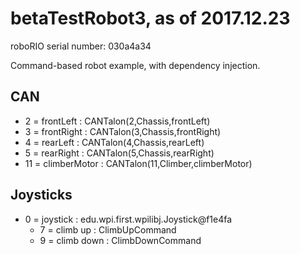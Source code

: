 # betaTestRobot3, as of 2017.12.23

roboRIO serial number: 030a4a34

Command-based robot example, with dependency injection.

## CAN

* 2 = frontLeft : CANTalon(2,Chassis,frontLeft)
* 3 = frontRight : CANTalon(3,Chassis,frontRight)
* 4 = rearLeft : CANTalon(4,Chassis,rearLeft)
* 5 = rearRight : CANTalon(5,Chassis,rearRight)
* 11 = climberMotor : CANTalon(11,Climber,climberMotor)

## Joysticks

* 0 = joystick : edu.wpi.first.wpilibj.Joystick@f1e4fa
    * 7 = climb up : ClimbUpCommand
    * 9 = climb down : ClimbDownCommand

